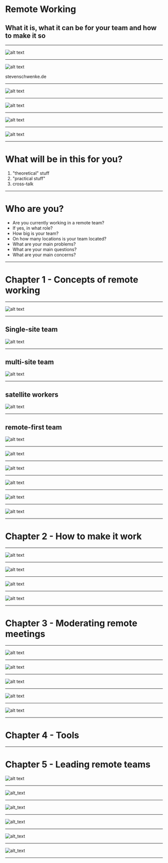 <!-- Chapter 00 -->
# Remote Working
## What it is, what it can be for your team and how to make it so

---

![alt text](intro.jpg)

---
![alt text](steven5.jpg)

stevenschwenke.de

---
![alt text](commutingToWolfsburg.png)

---

![alt text](vpl2016.png)

---

![alt text](terasa7.jpg)

---

![alt text](terasa2.jpg)

---

# What will be in this for you?
1. "theoretical" stuff
1. "practical stuff"
1. cross-talk

---

# Who are you?
- Are you currently working in a remote team?
- If yes, in what role?
- How big is your team?
- On how many locations is your team located?
- What are your main problems?
- What are your main questions?
- What are your main concerns?
 
---

# Chapter 1 - Concepts of remote working

---

![alt text](someDefinitions.png)

---

## Single-site team
![alt text](singleSideTeam.png)

---

## multi-site team
![alt text](multiSiteTeam.png)

---

## satellite workers
![alt text](satelliteWorkers.png)

---

## remote-first team
![alt text](remoteFirstTeam.png)

---

![alt text](futureIsAlreadyHere.png)

---

![alt text](noSilverBullet.png)

---

![alt text](remoteWorkingHasToBeLearned.png)

---

![alt text](reputation.png)

---

![alt text](whatWillYouMakeOfThis.png)

---

# Chapter 2 - How to make it work

---

![alt text](contextOfRemoteWorking.png)

---


![alt text](prepareYourself.jpg)

---

![alt text](contextOfRemoteWorking.png)

---

![alt text](contextOfRemoteWorkingInBusiness.png)

---

# Chapter 3 - Moderating remote meetings

---

![alt text](phasesOfAMeeting.png)

---

![alt text](meetingBefore.png)

---

![alt text](meetingDuring.png)

---

![alt text](meetingAfter.png)

---

![alt text](locationsLayout.png)

---

# Chapter 4 - Tools

---

# Chapter 5 - Leading remote teams
![alt text](1280px-Bell_X-1_46-062_(in_flight).jpg)

---

![alt_text](trustEquation.png)

---

![alt_text](deleteDelegateDo.png)

---

![alt_text](because.png)

---

![alt_text](one-on-ones.png)

---

![alt_text](connectingCustomer.png)

---